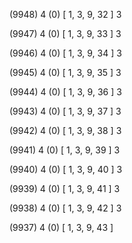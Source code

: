 (9948) 4 (0) [ 1, 3, 9, 32 ] 3 


(9947) 4 (0) [ 1, 3, 9, 33 ] 3 


(9946) 4 (0) [ 1, 3, 9, 34 ] 3 


(9945) 4 (0) [ 1, 3, 9, 35 ] 3 


(9944) 4 (0) [ 1, 3, 9, 36 ] 3 


(9943) 4 (0) [ 1, 3, 9, 37 ] 3 


(9942) 4 (0) [ 1, 3, 9, 38 ] 3 


(9941) 4 (0) [ 1, 3, 9, 39 ] 3 


(9940) 4 (0) [ 1, 3, 9, 40 ] 3 


(9939) 4 (0) [ 1, 3, 9, 41 ] 3 


(9938) 4 (0) [ 1, 3, 9, 42 ] 3 


(9937) 4 (0) [ 1, 3, 9, 43 ]  

